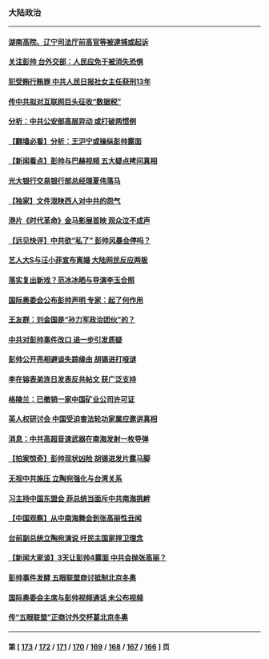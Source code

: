 ### 大陆政治
---
#### [湖南高院、辽宁司法厅前高官等被逮捕或起诉](../../pages/ncid277/n13393103.md) 
#### [关注彭帅 台外交部：人民应免于被消失恐惧](../../pages/ncid277/n13393208.md) 
#### [犯受贿行贿罪 中共人民日报社女主任获刑13年](../../pages/ncid277/n13393013.md) 
#### [传中共拟对互联网巨头征收“数据税”](../../pages/ncid277/n13392858.md) 
#### [分析：中共公安部高层异动 或打破两惯例](../../pages/ncid277/n13392850.md) 
#### [【翻墙必看】分析：王沪宁或操纵彭帅露面](../../pages/ncid277/n13392483.md) 
#### [【新闻看点】彭帅与巴赫视频 五大疑点拷问真相](../../pages/ncid277/n13391932.md) 
#### [光大银行交易银行部总经理夏伟落马](../../pages/ncid277/n13392374.md) 
#### [【独家】文件泄陕西人对中共的怨气](../../pages/ncid277/n13387968.md) 
#### [港片《时代革命》金马影展首映 观众泣不成声](../../pages/ncid277/n13392248.md) 
#### [【远见快评】中共欲“私了” 彭帅风暴会停吗？](../../pages/ncid277/n13392025.md) 
#### [艺人大S与汪小菲宣布离婚 大陆网民反应两极](../../pages/ncid277/n13391890.md) 
#### [落实复出新戏？范冰冰晒与导演李玉合照](../../pages/ncid277/n13391774.md) 
#### [国际奥委会公布彭帅声明 专家：起了何作用](../../pages/ncid277/n13391828.md) 
#### [王友群：刘金国是“孙力军政治团伙”的？](../../pages/ncid277/n13391684.md) 
#### [中共对彭帅事件改口 进一步引发质疑](../../pages/ncid277/n13391682.md) 
#### [彭帅公开亮相避谈失踪缘由 胡锡进打哑谜](../../pages/ncid277/n13391773.md) 
#### [李在镕表弟连日发表反共帖文 获广泛支持](../../pages/ncid277/n13391810.md) 
#### [格陵兰：已撤销一家中国矿业公司许可证](../../pages/ncid277/n13391771.md) 
#### [英人权研讨会 中国受迫害法轮功家属应邀讲真相](../../pages/ncid277/n13391551.md) 
#### [消息：中共高超音速武器在南海发射一枚导弹](../../pages/ncid277/n13391675.md) 
#### [【拍案惊奇】彭帅现状凶险 胡锡进发片露马脚](../../pages/ncid277/n13391470.md) 
#### [无视中共施压 立陶宛强化与台湾关系](../../pages/ncid277/n13390090.md) 
#### [习主持中国东盟会 菲总统当面斥中共南海挑衅](../../pages/ncid277/n13391442.md) 
#### [【中国观察】从中南海舞会到张高丽性丑闻](../../pages/ncid277/n13390267.md) 
#### [台前副总统立陶宛演说 吁民主国家捍卫理念](../../pages/ncid277/n13391373.md) 
#### [【新闻大家谈】3天让彭帅4露面 中共会抛张高丽？](../../pages/ncid277/n13391433.md) 
#### [彭帅事件发酵 五眼联盟商讨抵制北京冬奥](../../pages/ncid277/n13391020.md) 
#### [国际奥委会主席与彭帅视频通话 未公布视频](../../pages/ncid277/n13391083.md) 
#### [传“五眼联盟”正商讨外交杯葛北京冬奥](../../pages/ncid277/n13390732.md) 

---
#### 第 [ [173](./173.md) / [172](./172.md) / [171](./171.md) / [170](./170.md) / [169](./169.md) / [168](./168.md) / [167](./167.md) / [166](./166.md) ] 页
